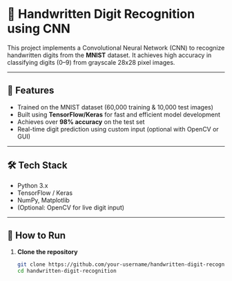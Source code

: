 # 🧠 Handwritten Digit Recognition using CNN

This project implements a Convolutional Neural Network (CNN) to recognize handwritten digits from the **MNIST** dataset. It achieves high accuracy in classifying digits (0–9) from grayscale 28x28 pixel images.

---

## 📌 Features

- Trained on the MNIST dataset (60,000 training & 10,000 test images)
- Built using **TensorFlow/Keras** for fast and efficient model development
- Achieves over **98% accuracy** on the test set
- Real-time digit prediction using custom input (optional with OpenCV or GUI)

---

## 🛠️ Tech Stack

- Python 3.x  
- TensorFlow / Keras  
- NumPy, Matplotlib  
- (Optional: OpenCV for live digit input)

---

## 🚀 How to Run

1. **Clone the repository**
   ```bash
   git clone https://github.com/your-username/handwritten-digit-recognition.git
   cd handwritten-digit-recognition
